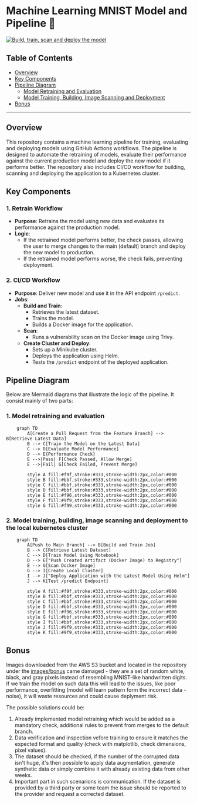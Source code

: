 # Machine Learning MNIST Model and Pipeline 🚀

[![Build, train, scan and deploy the model](https://github.com/kalined/ml-model-infra-task/actions/workflows/cicd.yml/badge.svg)](https://github.com/kalined/ml-model-infra-task/actions/workflows/cicd.yml)

## Table of Contents
- [Overview](#overview)
- [Key Components](#key-components)
- [Pipeline Diagram](#pipeline-diagram)
  - [Model Retraining and Evaluation](#1-model-retraining-and-evaluation)
  - [Model Training, Building, Image Scanning and Deployment](#2-model-training-building-image-scanning-and-deployment-to-the-local-kubernetes-cluster)
- [Bonus](#bonus)

---

## Overview

This repository contains a machine learning pipeline for training, evaluating and deploying models using GitHub Actions workflows. The pipeline is designed to automate the retraining of models, evaluate their performance against the current production model and deploy the new model if it performs better. The repository also includes CI/CD workflow for building, scanning and deploying the application to a Kubernetes cluster.

## Key Components

### **1. Retrain Workflow**
- **Purpose**: Retrains the model using new data and evaluates its performance against the production model.
- **Logic**:
  - If the retrained model performs better, the check passes, allowing the user to merge changes to the main (default) branch and deploy the new model to production.
  - If the retrained model performs worse, the check fails, preventing deployment.

### **2. CI/CD Workflow**
- **Purpose**: Deliver new model and use it in the API endpoint `/predict`.
- **Jobs**:
  - **Build and Train**:
    - Retrieves the latest dataset.
    - Trains the model.
    - Builds a Docker image for the application.
  - **Scan**:
    - Runs a vulnerability scan on the Docker image using Trivy.
  - **Create Cluster and Deploy**:
    - Sets up a Minikube cluster.
    - Deploys the application using Helm.
    - Tests the `/predict` endpoint of the deployed application.


## Pipeline Diagram

Below are Mermaid diagrams that illustrate the logic of the pipeline. It consist mainly of two parts:

### **1. Model retraining and evaluation**

```mermaid
    graph TD
        A[Create a Pull Request from the Feature Branch] --> B[Retrieve Latest Data]
        B --> C[Train the Model on the Latest Data]
        C --> D[Evaluate Model Performance]
        D --> E{Performance Check}
        E -->|Pass| F[Check Passed, Allow Merge]
        E -->|Fail| G[Check Failed, Prevent Merge]

        style A fill:#f9f,stroke:#333,stroke-width:2px,color:#000
        style B fill:#bbf,stroke:#333,stroke-width:2px,color:#000
        style C fill:#bbf,stroke:#333,stroke-width:2px,color:#000
        style D fill:#bbf,stroke:#333,stroke-width:2px,color:#000
        style E fill:#f96,stroke:#333,stroke-width:2px,color:#000
        style F fill:#9f9,stroke:#333,stroke-width:2px,color:#000
        style G fill:#f99,stroke:#333,stroke-width:2px,color:#000
```

### **2. Model training, building, image scanning and deployment to the local kubernetes cluster**

```mermaid
    graph TD
        A[Push to Main Branch] --> B[Build and Train Job]
        B --> C[Retrieve Latest Dataset]
        C --> D[Train Model Using Notebook]
        D --> E["Push Created Artifact (Docker Image) to Registry"]
        E --> G[Scan Docker Image]
        G --> I[Create Local Cluster]
        I --> J["Deploy Application with the Latest Model Using Helm"]
        J --> K[Test /predict Endpoint]

        style A fill:#f9f,stroke:#333,stroke-width:2px,color:#000
        style B fill:#bbf,stroke:#333,stroke-width:2px,color:#000
        style C fill:#bbf,stroke:#333,stroke-width:2px,color:#000
        style D fill:#bbf,stroke:#333,stroke-width:2px,color:#000
        style E fill:#f96,stroke:#333,stroke-width:2px,color:#000
        style G fill:#bbf,stroke:#333,stroke-width:2px,color:#000
        style I fill:#bbf,stroke:#333,stroke-width:2px,color:#000
        style J fill:#9f9,stroke:#333,stroke-width:2px,color:#000
        style K fill:#9f9,stroke:#333,stroke-width:2px,color:#000
```

## Bonus

Images downloaded from the AWS S3 bucket and located in the repository under the [images/bonus](./images/bonus) came damaged - they are a set of random white, black, and gray pixels instead of resembling MNIST-like handwritten digits. If we train the model on such data this will lead to the issues, like poor performance, overfitting (model will learn pattern form the incorrect data - noise), it will waste resources and could cause deplyment risk.

The possible solutions could be:

1. Already implemented model retraining which would be added as a mandatory check, additional rules to prevent from merges to the default branch.
2. Data verification and inspection vefore training to ensure it matches the expected format and quality (check with matplotlib, check dimensions, pixel values).
3. The dataset should be checked, if the number of the corrupted data isn't huge, it's then possible to apply data augmentation, generate synthetic data or simply combine it with already existing data from other weeks.
4. Important part in such scenarions is communication. If the dataset is provided by a third party or some team the issue should be reported to the provider and request a corrected dataset.